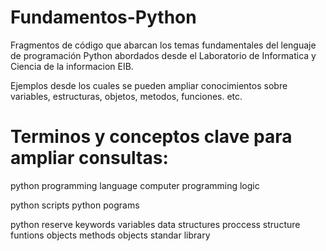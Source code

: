 # Fundamentos-Python
Fragmentos de código que abarcan los temas fundamentales del lenguaje de programación Python abordados desde el Laboratorio de Informatica y Ciencia de la informacion EIB. 

Ejemplos desde los cuales se pueden ampliar conocimientos sobre variables, estructuras, objetos, metodos, funciones. etc. 

# Terminos y conceptos clave para ampliar consultas:
python programming language
computer programming logic

python scripts
python pograms

python reserve keywords
variables
data structures
proccess structure
funtions
objects
methods objects
standar library

